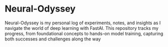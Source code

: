 # Neural-Odyssey
Neural-Odyssey is my personal log of experiments, notes, and insights as I navigate the world of deep learning with FastAI. This repository tracks my progress, from foundational concepts to hands-on model training, capturing both successes and challenges along the way
